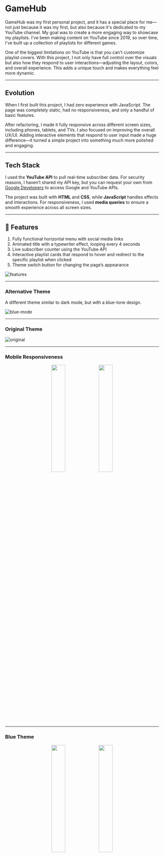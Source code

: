 # GameHub  

GameHub was my first personal project, and it has a special place for me—not just because it was my first, but also because it's dedicated to my YouTube channel. My goal was to create a more engaging way to showcase my playlists. I've been making content on YouTube since 2019, so over time, I've built up a collection of playlists for different games.  

One of the biggest limitations on YouTube is that you can't customize playlist covers. With this project, I not only have full control over the visuals but also how they respond to user interactions—adjusting the layout, colors, and overall experience. This adds a unique touch and makes everything feel more dynamic.  

---

## Evolution  

When I first built this project, I had zero experience with JavaScript. The page was completely static, had no responsiveness, and only a handful of basic features.  

After refactoring, I made it fully responsive across different screen sizes, including phones, tablets, and TVs. I also focused on improving the overall UX/UI. Adding interactive elements that respond to user input made a huge difference—it turned a simple project into something much more polished and engaging.  

---

## Tech Stack  

I used the **YouTube API** to pull real-time subscriber data. For security reasons, I haven’t shared my API key, but you can request your own from [Google Developers](https://console.cloud.google.com/apis/dashboard) to access Google and YouTube APIs.  

The project was built with **HTML** and **CSS**, while **JavaScript** handles effects and interactions. For responsiveness, I used **media queries** to ensure a smooth experience across all screen sizes.  

---

## 🚀 Features  

1) Fully functional horizontal menu with social media links  
2) Animated title with a typewriter effect, looping every 4 seconds  
3) Live subscriber counter using the YouTube API  
4) Interactive playlist cards that respond to hover and redirect to the specific playlist when clicked  
5) Theme switch button for changing the page’s appearance  

![features](https://github.com/user-attachments/assets/b09aa674-afa2-485a-aad8-0d63203da8d8)  

---

### Alternative Theme  

A different theme similar to dark mode, but with a blue-tone design.  

![blue-mode](https://github.com/user-attachments/assets/6a907a38-357a-4782-83fe-d5cedb5f5ad9)  

---

### Original Theme  

![original](https://github.com/user-attachments/assets/4b82c6f7-08b3-452d-b748-15661470b441)  

---

### Mobile Responsiveness  

<p align="center">
  <img src="https://github.com/user-attachments/assets/c0df1f30-94d7-407b-88ec-7be332bfca0c" width="30%">
  <img src="https://github.com/user-attachments/assets/a1f2318f-e956-4651-a9e8-a5912254c3a2" width="30%">
</p>  

---

### Blue Theme  

<p align="center">
  <img src="https://github.com/user-attachments/assets/c0e7cc2d-2bc1-496b-a429-362304ac27d3" width="30%">
  <img src="https://github.com/user-attachments/assets/8f839e91-dd40-4fe9-aa6d-c72788c0a6a8" width="30%">
</p>  

